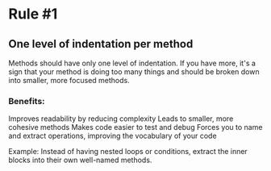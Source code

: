 # Rule #1

## One level of indentation per method
Methods should have only one level of indentation. If you have more, it's a sign that your method is doing too many things and should be broken down into smaller, more focused methods.

### Benefits:
Improves readability by reducing complexity
Leads to smaller, more cohesive methods
Makes code easier to test and debug
Forces you to name and extract operations, improving the vocabulary of your code

Example: Instead of having nested loops or conditions, extract the inner blocks into their own well-named methods.
